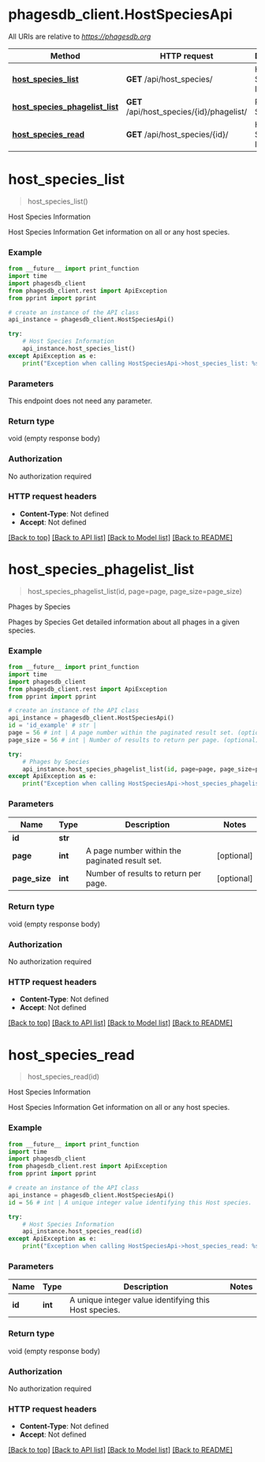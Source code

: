 # phagesdb_client.HostSpeciesApi

All URIs are relative to *https://phagesdb.org*

Method | HTTP request | Description
------------- | ------------- | -------------
[**host_species_list**](HostSpeciesApi.md#host_species_list) | **GET** /api/host_species/ | Host Species Information
[**host_species_phagelist_list**](HostSpeciesApi.md#host_species_phagelist_list) | **GET** /api/host_species/{id}/phagelist/ | Phages by Species
[**host_species_read**](HostSpeciesApi.md#host_species_read) | **GET** /api/host_species/{id}/ | Host Species Information


# **host_species_list**
> host_species_list()

Host Species Information

Host Species Information  Get information on all or any host species.

### Example
```python
from __future__ import print_function
import time
import phagesdb_client
from phagesdb_client.rest import ApiException
from pprint import pprint

# create an instance of the API class
api_instance = phagesdb_client.HostSpeciesApi()

try:
    # Host Species Information
    api_instance.host_species_list()
except ApiException as e:
    print("Exception when calling HostSpeciesApi->host_species_list: %s\n" % e)
```

### Parameters
This endpoint does not need any parameter.

### Return type

void (empty response body)

### Authorization

No authorization required

### HTTP request headers

 - **Content-Type**: Not defined
 - **Accept**: Not defined

[[Back to top]](#) [[Back to API list]](../README.md#documentation-for-api-endpoints) [[Back to Model list]](../README.md#documentation-for-models) [[Back to README]](../README.md)

# **host_species_phagelist_list**
> host_species_phagelist_list(id, page=page, page_size=page_size)

Phages by Species

Phages by Species  Get detailed information about all phages in a given species.

### Example
```python
from __future__ import print_function
import time
import phagesdb_client
from phagesdb_client.rest import ApiException
from pprint import pprint

# create an instance of the API class
api_instance = phagesdb_client.HostSpeciesApi()
id = 'id_example' # str | 
page = 56 # int | A page number within the paginated result set. (optional)
page_size = 56 # int | Number of results to return per page. (optional)

try:
    # Phages by Species
    api_instance.host_species_phagelist_list(id, page=page, page_size=page_size)
except ApiException as e:
    print("Exception when calling HostSpeciesApi->host_species_phagelist_list: %s\n" % e)
```

### Parameters

Name | Type | Description  | Notes
------------- | ------------- | ------------- | -------------
 **id** | **str**|  | 
 **page** | **int**| A page number within the paginated result set. | [optional] 
 **page_size** | **int**| Number of results to return per page. | [optional] 

### Return type

void (empty response body)

### Authorization

No authorization required

### HTTP request headers

 - **Content-Type**: Not defined
 - **Accept**: Not defined

[[Back to top]](#) [[Back to API list]](../README.md#documentation-for-api-endpoints) [[Back to Model list]](../README.md#documentation-for-models) [[Back to README]](../README.md)

# **host_species_read**
> host_species_read(id)

Host Species Information

Host Species Information  Get information on all or any host species.

### Example
```python
from __future__ import print_function
import time
import phagesdb_client
from phagesdb_client.rest import ApiException
from pprint import pprint

# create an instance of the API class
api_instance = phagesdb_client.HostSpeciesApi()
id = 56 # int | A unique integer value identifying this Host species.

try:
    # Host Species Information
    api_instance.host_species_read(id)
except ApiException as e:
    print("Exception when calling HostSpeciesApi->host_species_read: %s\n" % e)
```

### Parameters

Name | Type | Description  | Notes
------------- | ------------- | ------------- | -------------
 **id** | **int**| A unique integer value identifying this Host species. | 

### Return type

void (empty response body)

### Authorization

No authorization required

### HTTP request headers

 - **Content-Type**: Not defined
 - **Accept**: Not defined

[[Back to top]](#) [[Back to API list]](../README.md#documentation-for-api-endpoints) [[Back to Model list]](../README.md#documentation-for-models) [[Back to README]](../README.md)

